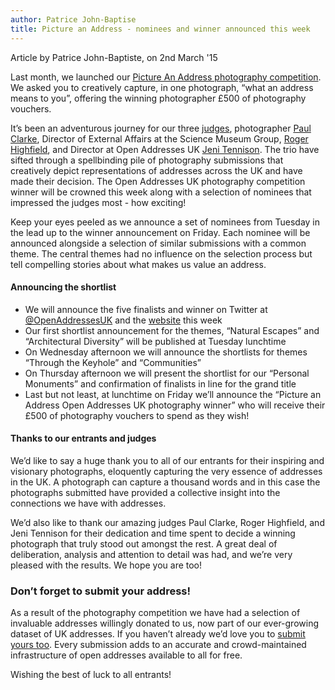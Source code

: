 ```yaml
---
author: Patrice John-Baptise
title: Picture an Address - nominees and winner announced this week
---
```


<div class="content-meta">Article by Patrice John-Baptiste, on 2nd March '15</div>

Last month, we launched our [Picture An Address photography competition](https://openaddressesuk.org/blog/2015/01/14/picture-an-address). We asked you to creatively capture, in one photograph, “what an address means to you”, offering the winning photographer £500 of photography vouchers.

It’s been an adventurous journey for our three [judges](https://openaddressesuk.org/blog/2015/01/21/Picture-an-Address-Judges-Announced), photographer [Paul Clarke](http://paulclarke.com/), Director of External Affairs at the Science Museum Group, [Roger Highfield](http://www.rogerhighfield.com/), and Director at Open Addresses UK [Jeni Tennison](http://alpha.openaddressesuk.org/about/team). The trio have sifted through a spellbinding pile of photography submissions that creatively depict representations of addresses across the UK and have made their decision. The Open Addresses UK photography competition winner will be crowned this week along with a selection of nominees that impressed the judges most - how exciting!

Keep your eyes peeled as we announce a set of nominees from Tuesday in the lead up to the winner announcement on Friday. Each nominee will be announced alongside a selection of similar submissions with a common theme. The central themes had no influence on the selection process but tell compelling stories about what makes us value an address.

#### Announcing the shortlist

* We will announce the five finalists and winner on Twitter at [@OpenAddressesUK](https://twitter.com/openaddressesuk) and the [website](https://openaddressesuk.org/blog/) this week
* Our first shortlist announcement for the themes, “Natural Escapes” and “Architectural Diversity” will be published at Tuesday lunchtime
* On Wednesday afternoon we will announce the shortlists for themes “Through the Keyhole” and “Communities”
* On Thursday afternoon we will present the shortlist for our “Personal Monuments” and confirmation of finalists in line for the grand title
* Last but not least, at lunchtime on Friday we’ll announce the  “Picture an Address Open Addresses UK photography winner” who will receive their £500 of photography vouchers to spend as they wish!

#### Thanks to our entrants and judges

We’d like to say a huge thank you to all of our entrants for their inspiring and visionary photographs, eloquently capturing the very essence of addresses in the UK. A photograph can capture a thousand words and in this case the photographs submitted have provided a collective insight into the connections we have with addresses.

We’d also like to thank our amazing judges Paul Clarke, Roger Highfield, and Jeni Tennison for their dedication and time spent to decide a winning photograph that truly stood out amongst the rest. A great deal of deliberation, analysis and attention to detail was had, and we’re very pleased with the results. We hope you are too!

### Don’t forget to submit your address!

As a result of the photography competition we have had a selection of invaluable addresses willingly donated to us, now part of our ever-growing dataset of UK addresses. If you haven’t already we’d love you to [submit yours too](https://openaddressesuk.org). Every submission adds to an accurate and crowd-maintained infrastructure of open addresses available to all for free.

Wishing the best of luck to all entrants!

